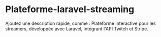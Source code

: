 # Plateforme-laravel-streaming
Ajoutez une description rapide, comme : Plateforme interactive pour les streamers, développée avec Laravel, intégrant l'API Twitch et Stripe.
